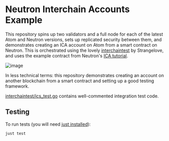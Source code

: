 # Neutron Interchain Accounts Example

This repository spins up two validators and a full node for each of
the latest Atom and Neutron versions, sets up replicated security
between them, and demonstrates creating an ICA account on Atom from a
smart contract on Neutron. This is orchestrated using the lovely
[interchaintest](https://github.com/strangelove-ventures/interchaintest)
by Strangelove, and uses the example contract from Neutron's [ICA
tutorial](https://docs.neutron.org/tutorials/cosmwasm_ica).

![image](https://user-images.githubusercontent.com/30676292/242716606-e64ed2ea-c8dd-4f41-81f6-4c208acd68a2.png)

In less technical terms: this repository demonstrates creating an
account on another blockchain from a smart contract and setting up a
good testing framework.

[interchaintest/ics_test.go](./interchaintest/ics_test.go) contains
well-commented integration test code.

## Testing

To run tests (you will need [just
installed](https://just.systems/man/en/chapter_1.html)):

```
just test
```
